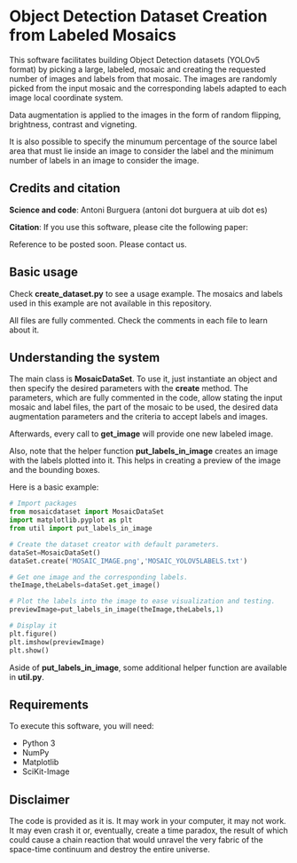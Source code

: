 # Object Detection Dataset Creation from Labeled Mosaics

This software facilitates building Object Detection datasets (YOLOv5 format) by picking a large, labeled, mosaic and creating the requested number of images and labels from that mosaic. The images are randomly picked from the input mosaic and the corresponding labels adapted to each image local coordinate system.

Data augmentation is applied to the images in the form of random flipping, brightness, contrast and vigneting.

It is also possible to specify the minumum percentage of the source label area that must lie inside an image to consider the label and the minimum number of labels in an image to consider the image.

## Credits and citation

**Science and code**: Antoni Burguera (antoni dot burguera at uib dot es)

**Citation**: If you use this software, please cite the following paper:

Reference to be posted soon. Please contact us.

## Basic usage

Check **create_dataset.py** to see a usage example. The mosaics and labels used in this example are not available in this repository.

All files are fully commented. Check the comments in each file to learn about it.

## Understanding the system

The main class is **MosaicDataSet**. To use it, just instantiate an object and then specify the desired parameters with the **create** method. The parameters, which are fully commented in the code, allow stating the input mosaic and label files, the part of the mosaic to be used, the desired data augmentation parameters and the criteria to accept labels and images.

Afterwards, every call to **get_image** will provide one new labeled image.

Also, note that the helper function **put_labels_in_image** creates an image with the labels plotted into it. This helps in creating a preview of the image and the bounding boxes.

Here is a basic example:

```python
# Import packages
from mosaicdataset import MosaicDataSet
import matplotlib.pyplot as plt
from util import put_labels_in_image

# Create the dataset creator with default parameters.
dataSet=MosaicDataSet()
dataSet.create('MOSAIC_IMAGE.png','MOSAIC_YOLOV5LABELS.txt')

# Get one image and the corresponding labels.
theImage,theLabels=dataSet.get_image()

# Plot the labels into the image to ease visualization and testing.
previewImage=put_labels_in_image(theImage,theLabels,1)

# Display it
plt.figure()
plt.imshow(previewImage)
plt.show()
```

Aside of **put_labels_in_image**, some additional helper function are available in **util.py**.

## Requirements

To execute this software, you will need:

* Python 3
* NumPy
* Matplotlib
* SciKit-Image

## Disclaimer

The code is provided as it is. It may work in your computer, it may not work. It may even crash it or, eventually, create a time paradox, the result of which could cause a chain reaction that would unravel the very fabric of the space-time continuum and destroy the entire universe.
